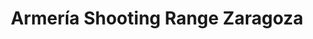 ---
title: "Armería Shooting Range Zaragoza"
url: /zaragoza/armeria-shooting-range-zaragoza/
shop: general
---